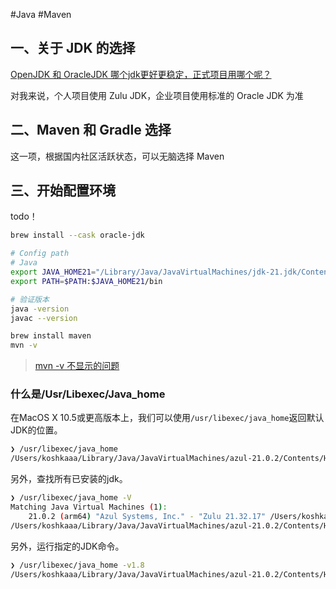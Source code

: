 #Java #Maven 

## 一、关于 JDK 的选择

[OpenJDK 和 OracleJDK 哪个jdk更好更稳定，正式项目用哪个呢？](https://www.zhihu.com/question/353325963)

对我来说，个人项目使用 Zulu JDK，企业项目使用标准的 Oracle JDK 为准

## 二、Maven 和 Gradle 选择

这一项，根据国内社区活跃状态，可以无脑选择 Maven

## 三、开始配置环境

todo！
```sh
brew install --cask oracle-jdk

# Config path
# Java 
export JAVA_HOME21="/Library/Java/JavaVirtualMachines/jdk-21.jdk/Contents/Home"
export PATH=$PATH:$JAVA_HOME21/bin

# 验证版本
java -version
javac --version

brew install maven
mvn -v
```

> [mvn -v 不显示的问题](https://www.cnblogs.com/RioTian/p/17293008.html)


###  什么是/Usr/Libexec/Java_home

在MacOS X 10.5或更高版本上，我们可以使用`/usr/libexec/java_home`返回默认JDK的位置。

```sh
❯ /usr/libexec/java_home
/Users/koshkaaa/Library/Java/JavaVirtualMachines/azul-21.0.2/Contents/Home
```

另外，查找所有已安装的jdk。

```sh
❯ /usr/libexec/java_home -V                                         
Matching Java Virtual Machines (1):
    21.0.2 (arm64) "Azul Systems, Inc." - "Zulu 21.32.17" /Users/koshkaaa/Library/Java/JavaVirtualMachines/azul-21.0.2/Contents/Home
/Users/koshkaaa/Library/Java/JavaVirtualMachines/azul-21.0.2/Contents/Home
```

另外，运行指定的JDK命令。

```sh
❯ /usr/libexec/java_home -v1.8             
/Users/koshkaaa/Library/Java/JavaVirtualMachines/azul-21.0.2/Contents/Home
```